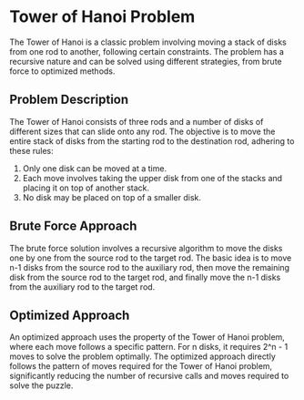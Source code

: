 # Tower of Hanoi Problem

The Tower of Hanoi is a classic problem involving moving a stack of disks from one rod to another, following certain constraints. The problem has a recursive nature and can be solved using different strategies, from brute force to optimized methods.

## Problem Description

The Tower of Hanoi consists of three rods and a number of disks of different sizes that can slide onto any rod. The objective is to move the entire stack of disks from the starting rod to the destination rod, adhering to these rules:

1. Only one disk can be moved at a time.
2. Each move involves taking the upper disk from one of the stacks and placing it on top of another stack.
3. No disk may be placed on top of a smaller disk.

## Brute Force Approach

The brute force solution involves a recursive algorithm to move the disks one by one from the source rod to the target rod. The basic idea is to move n-1 disks from the source rod to the auxiliary rod, then move the remaining disk from the source rod to the target rod, and finally move the n-1 disks from the auxiliary rod to the target rod.

## Optimized Approach

An optimized approach uses the property of the Tower of Hanoi problem, where each move follows a specific pattern. For n disks, it requires 2^n - 1 moves to solve the problem optimally.
The optimized approach directly follows the pattern of moves required for the Tower of Hanoi problem, significantly reducing the number of recursive calls and moves required to solve the puzzle.